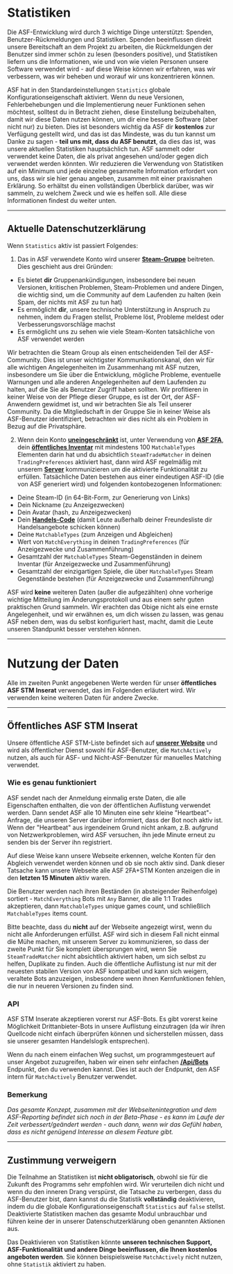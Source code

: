 # Statistiken

Die ASF-Entwicklung wird durch 3 wichtige Dinge unterstützt: Spenden, Benutzer-Rückmeldungen und Statistiken. Spenden beeinflussen direkt unsere Bereitschaft an dem Projekt zu arbeiten, die Rückmeldungen der Benutzer sind immer schön zu lesen (besonders positive), und Statistiken liefern uns die Informationen, wie und von wie vielen Personen unsere Software verwendet wird - auf diese Weise können wir erfahren, was wir verbessern, was wir beheben und worauf wir uns konzentrieren können.

ASF hat in den Standardeinstellungen `Statistics` globale Konfigurationseigenschaft aktiviert. Wenn du neue Versionen, Fehlerbehebungen und die Implementierung neuer Funktionen sehen möchtest, solltest du in Betracht ziehen, diese Einstellung beizubehalten, damit wir diese Daten nutzen können, um dir eine bessere Software (aber nicht nur) zu bieten. Dies ist besonders wichtig da ASF dir **kostenlos** zur Verfügung gestellt wird, und das ist das Mindeste, was du tun kannst um Danke zu sagen - **teil uns mit, dass du ASF benutzt**, da dies das ist, was unsere aktuellen Statistiken hauptsächlich tun. ASF sammelt oder verwendet keine Daten, die als privat angesehen und/oder gegen dich verwendet werden könnten. Wir reduzieren die Verwendung von Statistiken auf ein Minimum und jede einzelne gesammelte Information erfordert von uns, dass wir sie hier genau angeben, zusammen mit einer praxisnahen Erklärung. So erhältst du einen vollständigen Überblick darüber, was wir sammeln, zu welchem Zweck und wie es helfen soll. Alle diese Informationen findest du weiter unten.

* * *

## Aktuelle Datenschutzerklärung

Wenn `Statistics` aktiv ist passiert Folgendes:

1. Das in ASF verwendete Konto wird unserer **[Steam-Gruppe](https://steamcommunity.com/gid/103582791440160998)** beitreten. Dies geschieht aus drei Gründen:

* Es bietet **dir** Gruppenankündigungen, insbesondere bei neuen Versionen, kritischen Problemen, Steam-Problemen und andere Dingen, die wichtig sind, um die Community auf dem Laufenden zu halten (kein Spam, der nichts mit ASF zu tun hat)
* Es ermöglicht **dir**, unsere technische Unterstützung in Anspruch zu nehmen, indem du Fragen stellst, Probleme löst, Probleme meldest oder Verbesserungsvorschläge machst
* Es ermöglicht uns zu sehen wie viele Steam-Konten tatsächliche von ASF verwendet werden

Wir betrachten die Steam Group als einen entscheidenden Teil der ASF-Community. Dies ist unser wichtigster Kommunikationskanal, den wir für alle wichtigen Angelegenheiten im Zusammenhang mit ASF nutzen, insbesondere um Sie über die Entwicklung, mögliche Probleme, eventuelle Warnungen und alle anderen Angelegenheiten auf dem Laufenden zu halten, auf die Sie als Benutzer Zugriff haben sollten. Wir profitieren in keiner Weise von der Pflege dieser Gruppe, es ist der Ort, der ASF-Anwendern gewidmet ist, und wir betrachten Sie als Teil unserer Community. Da die Mitgliedschaft in der Gruppe Sie in keiner Weise als ASF-Benutzer identifiziert, betrachten wir dies nicht als ein Problem in Bezug auf die Privatsphäre.

2. Wenn dein Konto **[uneingeschränkt](https://support.steampowered.com/kb_article.php?ref=3330-IAGK-7663)** ist, unter Verwendung von **[ASF 2FA](https://github.com/JustArchiNET/ArchiSteamFarm/wiki/Two-factor-authentication-de-DE#asf-2fa)**, dein **[öffentliches Inventar](https://steamcommunity.com/my/edit/settings)** mit mindestens 100 `MatchableTypes` Elementen darin hat und du absichtlich `SteamTradeMatcher` in deinen `TradingPreferences` aktiviert hast, dann wird ASF regelmäßig mit unserem **[Server](https://asf.justarchi.net)** kommunizieren um die aktivierte Funktionalität zu erfüllen. Tatsächliche Daten bestehen aus einer eindeutigen ASF-ID (die von ASF generiert wird) und folgenden kontobezogenen Informationen:

* Deine Steam-ID (in 64-Bit-Form, zur Generierung von Links)
* Dein Nickname (zu Anzeigezwecken)
* Dein Avatar (hash, zu Anzeigezwecken)
* Dein **[Handels-Code](https://steamcommunity.com/my/tradeoffers/privacy)** (damit Leute außerhalb deiner Freundesliste dir Handelsangebote schicken können)
* Deine `MatchableTypes` (zum Anzeigen und Abgleichen)
* Wert von `MatchEverything` in deinen `TradingPreferences` (für Anzeigezwecke und Zusammenführung)
* Gesamtzahl der `MatchableTypes` Steam-Gegenständen in deinem Inventar (für Anzeigezwecke und Zusammenführung)
* Gesamtzahl der einzigartigen Spiele, die über `MatchableTypes` Steam Gegenstände bestehen (für Anzeigezwecke und Zusammenführung)

ASF wird **keine** weiteren Daten (außer die aufgezählten) ohne vorherige wichtige Mitteilung im Änderungsprotokoll und aus einem sehr guten praktischen Grund sammeln. Wir erachten das Obige nicht als eine ernste Angelegenheit, und wir erwähnen es, um dich wissen zu lassen, was genau ASF neben dem, was du selbst konfiguriert hast, macht, damit die Leute unseren Standpunkt besser verstehen können.

* * *

# Nutzung der Daten

Alle im zweiten Punkt angegebenen Werte werden für unser **öffentliches ASF STM Inserat** verwendet, das im Folgenden erläutert wird. Wir verwenden keine weiteren Daten für andere Zwecke.

* * *

## Öffentliches ASF STM Inserat

Unsere öffentliche ASF STM-Liste befindet sich auf **[unserer Website](https://asf.justarchi.net/STM)** und wird als öffentlicher Dienst sowohl für ASF-Benutzer, die `MatchActively` nutzen, als auch für ASF- und Nicht-ASF-Benutzer für manuelles Matching verwendet.

### Wie es genau funktioniert

ASF sendet nach der Anmeldung einmalig erste Daten, die alle Eigenschaften enthalten, die von der öffentlichen Auflistung verwendet werden. Dann sendet ASF alle 10 Minuten eine sehr kleine "Heartbeat"-Anfrage, die unseren Server darüber informiert, dass der Bot noch aktiv ist. Wenn der "Heartbeat" aus irgendeinem Grund nicht ankam, z.B. aufgrund von Netzwerkproblemen, wird ASF versuchen, ihn jede Minute erneut zu senden bis der Server ihn registriert.

Auf diese Weise kann unsere Webseite erkennen, welche Konten für den Abgleich verwendet werden können und ob sie noch aktiv sind. Dank dieser Tatsache kann unsere Webseite alle ASF 2FA+STM Konten anzeigen die in den **letzten 15 Minuten** aktiv waren.

Die Benutzer werden nach ihren Beständen (in absteigender Reihenfolge) sortiert - `MatchEverything` Bots mit `Any` Banner, die alle 1:1 Trades akzeptieren, dann `MatchableTypes` unique games count, und schließlich `MatchableTypes` items count.

Bitte beachte, dass du **nicht** auf der Webseite angezeigt wirst, wenn du nicht alle Anforderungen erfüllst. ASF wird sich in diesem Fall nicht einmal die Mühe machen, mit unserem Server zu kommunizieren, so dass der zweite Punkt für Sie komplett übersprungen wird, wenn Sie `SteamTradeMatcher` nicht absichtlich aktiviert haben, um sich selbst zu helfen, Duplikate zu finden. Auch die öffentliche Auflistung ist nur mit der neuesten stabilen Version von ASF kompatibel und kann sich weigern, veraltete Bots anzuzeigen, insbesondere wenn ihnen Kernfunktionen fehlen, die nur in neueren Versionen zu finden sind.

### API

ASF STM Inserate akzeptieren vorerst nur ASF-Bots. Es gibt vorerst keine Möglichkeit Drittanbieter-Bots in unsere Auflistung einzutragen (da wir ihren Quellcode nicht einfach überprüfen können und sicherstellen müssen, dass sie unserer gesamten Handelslogik entsprechen).

Wenn du nach einem einfachen Weg suchst, um programmgesteuert auf unser Angebot zuzugreifen, haben wir einen sehr einfachen **[/Api/Bots](https://asf.justarchi.net/Api/Bots)** Endpunkt, den du verwenden kannst. Dies ist auch der Endpunkt, den ASF intern für `MatchActively` Benutzer verwendet.

### Bemerkung

*Das gesamte Konzept, zusammen mit der Webseitenintegration und dem ASF-Reporting befindet sich noch in der Beta-Phase - es kann im Laufe der Zeit verbessert/geändert werden - auch dann, wenn wir das Gefühl haben, dass es nicht genügend Interesse an diesem Feature gibt.*

* * *

## Zustimmung verweigern

Die Teilnahme an Statistiken ist **nicht obligatorisch**, obwohl sie für die Zukunft des Programms sehr empfohlen wird. Wir verurteilen dich nicht und wenn du den inneren Drang verspürst, die Tatsache zu verbergen, dass du ASF-Benutzer bist, dann kannst du die Statistik **vollständig** deaktivieren, indem du die globale Konfigurationseigenschaft `Statistics` auf `false` stellst. Deaktivierte Statistiken machen das gesamte Modul unbrauchbar und führen keine der in unserer Datenschutzerklärung oben genannten Aktionen aus.

Das Deaktivieren von Statistiken könnte **unseren technischen Support, ASF-Funktionalität und andere Dinge beeinflussen, die Ihnen kostenlos angeboten werden**. Sie können beispielsweise `MatchActively` nicht nutzen, ohne `Statistik` aktiviert zu haben.